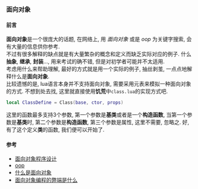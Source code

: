 ### 面向对象
#### 前言
**面向对象**是一个很庞大的话题, 在网络上, 用 *面向对象* 或是 *oop* 为关键字搜索, 会有大量的信息供你参考.    
不过有很多解释的缺点就是有大量繁杂的概念和定义而缺乏实际对应的例子. 什么**抽象**, **继承**, **封装**..., 用来考试的确不错, 但是对初学者可能并不太适用.  
考虑用什么来帮助理解, 最好的方式就是用一个实际的例子, 抽丝剥茧, 一点点地解释什么是**面向对象**.  
比较遗憾的是, lua语言本身并不支持面向对象, 需要采用元表来模拟一种面向对象的方式. 不想到处去找, 这里就直接使用**饥荒**中`class.lua`的实现方式吧. 
```lua
local ClassDefine = Class(base, ctor, props)
```
这里的函数最多支持3个参数, 第一个参数是**基类**或者是一个**构造函数**, 当第一个参数是**基类**时, 第二个参数是**构造函数**, 第三个参数是属性, 这里不需要, 忽略之.
好, 有了这个定义**类**的函数, 我们便可以开始了.  



#### 参考
- [面向对象程序设计](https://baike.baidu.com/item/%E9%9D%A2%E5%90%91%E5%AF%B9%E8%B1%A1%E7%A8%8B%E5%BA%8F%E8%AE%BE%E8%AE%A1/24792)  
- [oop](https://simple.wikipedia.org/wiki/Object-oriented_programming)
- [什么是面向对象](https://www.jianshu.com/p/7a5b0043b035)
- [面向对象编程的弊端是什么](https://www.zhihu.com/question/20275578)